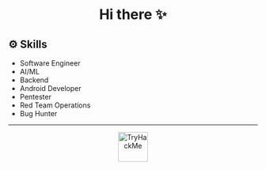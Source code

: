 <h1 align="center">Hi there ✨</h1>

<div align="">
  <h2>⚙️ Skills</h2>
  <ul>
    <li>Software Engineer</li>
    <li>AI/ML</li>
    <li>Backend</li>
    <li>Android Developer</li>
    <li>Pentester</li>
    <li>Red Team Operations</li>
    <li>Bug Hunter</li>
  </ul>
</div>

---

<div>
  <p align="center">
    <a href="https://tryhackme.com/p/0xKiroz">
      <img height="60em" src="https://tryhackme-badges.s3.amazonaws.com/0xKiroz.png" alt="TryHackMe"/>
    </a>
    <!--     <a href="https://www.linkedin.com/in//">
      <img height="60em" src="https://img.shields.io/badge/LinkedIn-0077B5?style=for-the-badge&logo=linkedin&logoColor=white">
    </a> -->
  </p>
</div>
